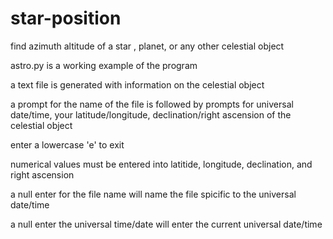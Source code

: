 # star-position
find azimuth altitude of a star , planet, or any other celestial object

astro.py is a working example of the program

a text file is generated with information on the celestial object

a prompt for the name of the file is followed by prompts for universal date/time, your latitude/longitude, declination/right ascension of the celestial object

enter a lowercase 'e' to exit 

numerical values must be entered into latitide, longitude, declination, and right ascension

a null enter for the file name will name the file spicific to the universal date/time 

a null enter the universal time/date will enter the current universal date/time 
